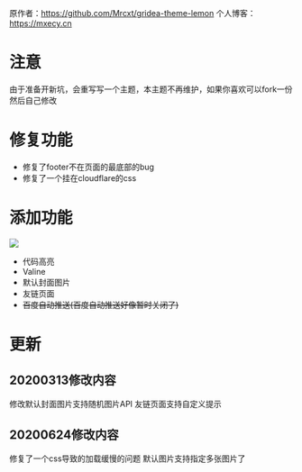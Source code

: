 原作者：https://github.com/Mrcxt/gridea-theme-lemon
个人博客：https://mxecy.cn
# 注意
由于准备开新坑，会重写写一个主题，本主题不再维护，如果你喜欢可以fork一份然后自己修改
# 修复功能
+ 修复了footer不在页面的最底部的bug
+ 修复了一个挂在cloudflare的css
# 添加功能
![](https://tva1.sinaimg.cn/large/006ZFECEgy1gcq002608bj30wv0lw755.jpg)
+ 代码高亮
+ Valine
+ 默认封面图片
+ 友链页面
+ ~~百度自动推送(百度自动推送好像暂时关闭了)~~
# 更新
## 20200313修改内容
修改默认封面图片支持随机图片API
友链页面支持自定义提示
## 20200624修改内容
修复了一个css导致的加载缓慢的问题
默认图片支持指定多张图片了
